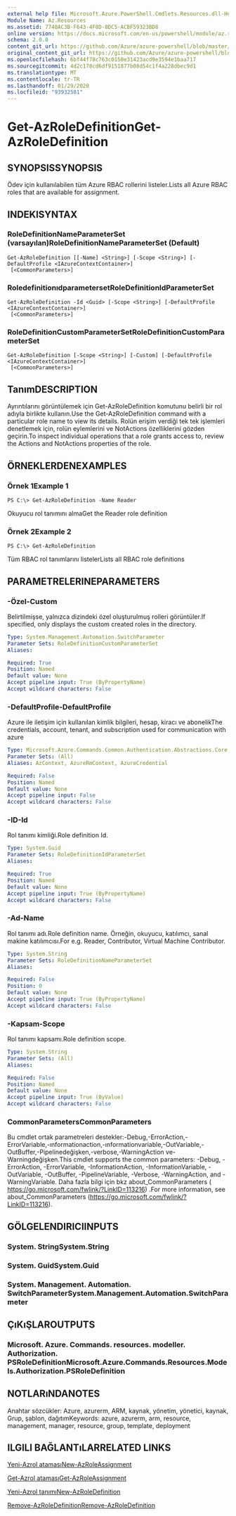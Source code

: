 ```yaml
---
external help file: Microsoft.Azure.PowerShell.Cmdlets.Resources.dll-Help.xml
Module Name: Az.Resources
ms.assetid: 7740AC3B-F643-4F8D-8DC5-ACBF59323BD8
online version: https://docs.microsoft.com/en-us/powershell/module/az.resources/get-azroledefinition
schema: 2.0.0
content_git_url: https://github.com/Azure/azure-powershell/blob/master/src/Resources/Resources/help/Get-AzRoleDefinition.md
original_content_git_url: https://github.com/Azure/azure-powershell/blob/master/src/Resources/Resources/help/Get-AzRoleDefinition.md
ms.openlocfilehash: 6bf44f78c763c0150e31423acd9e3594e1baa717
ms.sourcegitcommit: 4d2c178cd6df9151877b08d54c1f4a228dbec9d1
ms.translationtype: MT
ms.contentlocale: tr-TR
ms.lasthandoff: 01/29/2020
ms.locfileid: "93932581"
---
```

# <span data-ttu-id="3e2f3-101">Get-AzRoleDefinition</span><span class="sxs-lookup"><span data-stu-id="3e2f3-101">Get-AzRoleDefinition</span></span>

## <span data-ttu-id="3e2f3-102">SYNOPSIS</span><span class="sxs-lookup"><span data-stu-id="3e2f3-102">SYNOPSIS</span></span>
<span data-ttu-id="3e2f3-103">Ödev için kullanılabilen tüm Azure RBAC rollerini listeler.</span><span class="sxs-lookup"><span data-stu-id="3e2f3-103">Lists all Azure RBAC roles that are available for assignment.</span></span>

## <span data-ttu-id="3e2f3-104">INDEKI</span><span class="sxs-lookup"><span data-stu-id="3e2f3-104">SYNTAX</span></span>

### <span data-ttu-id="3e2f3-105">RoleDefinitionNameParameterSet (varsayılan)</span><span class="sxs-lookup"><span data-stu-id="3e2f3-105">RoleDefinitionNameParameterSet (Default)</span></span>
```
Get-AzRoleDefinition [[-Name] <String>] [-Scope <String>] [-DefaultProfile <IAzureContextContainer>]
 [<CommonParameters>]
```

### <span data-ttu-id="3e2f3-106">Roledefinitionıdparameterset</span><span class="sxs-lookup"><span data-stu-id="3e2f3-106">RoleDefinitionIdParameterSet</span></span>
```
Get-AzRoleDefinition -Id <Guid> [-Scope <String>] [-DefaultProfile <IAzureContextContainer>]
 [<CommonParameters>]
```

### <span data-ttu-id="3e2f3-107">RoleDefinitionCustomParameterSet</span><span class="sxs-lookup"><span data-stu-id="3e2f3-107">RoleDefinitionCustomParameterSet</span></span>
```
Get-AzRoleDefinition [-Scope <String>] [-Custom] [-DefaultProfile <IAzureContextContainer>]
 [<CommonParameters>]
```

## <span data-ttu-id="3e2f3-108">Tanım</span><span class="sxs-lookup"><span data-stu-id="3e2f3-108">DESCRIPTION</span></span>
<span data-ttu-id="3e2f3-109">Ayrıntılarını görüntülemek için Get-AzRoleDefinition komutunu belirli bir rol adıyla birlikte kullanın.</span><span class="sxs-lookup"><span data-stu-id="3e2f3-109">Use the Get-AzRoleDefinition command with a particular role name to view its details.</span></span>
<span data-ttu-id="3e2f3-110">Rolün erişim verdiği tek tek işlemleri denetlemek için, rolün eylemlerini ve NotActions özelliklerini gözden geçirin.</span><span class="sxs-lookup"><span data-stu-id="3e2f3-110">To inspect individual operations that a role grants access to, review the Actions and NotActions properties of the role.</span></span>

## <span data-ttu-id="3e2f3-111">ÖRNEKLERDEN</span><span class="sxs-lookup"><span data-stu-id="3e2f3-111">EXAMPLES</span></span>

### <span data-ttu-id="3e2f3-112">Örnek 1</span><span class="sxs-lookup"><span data-stu-id="3e2f3-112">Example 1</span></span>
```
PS C:\> Get-AzRoleDefinition -Name Reader
```

<span data-ttu-id="3e2f3-113">Okuyucu rol tanımını alma</span><span class="sxs-lookup"><span data-stu-id="3e2f3-113">Get the Reader role definition</span></span>

### <span data-ttu-id="3e2f3-114">Örnek 2</span><span class="sxs-lookup"><span data-stu-id="3e2f3-114">Example 2</span></span>
```
PS C:\> Get-AzRoleDefinition
```

<span data-ttu-id="3e2f3-115">Tüm RBAC rol tanımlarını listeler</span><span class="sxs-lookup"><span data-stu-id="3e2f3-115">Lists all RBAC role definitions</span></span>

## <span data-ttu-id="3e2f3-116">PARAMETRELERINE</span><span class="sxs-lookup"><span data-stu-id="3e2f3-116">PARAMETERS</span></span>

### <span data-ttu-id="3e2f3-117">-Özel</span><span class="sxs-lookup"><span data-stu-id="3e2f3-117">-Custom</span></span>
<span data-ttu-id="3e2f3-118">Belirtilmişse, yalnızca dizindeki özel oluşturulmuş rolleri görüntüler.</span><span class="sxs-lookup"><span data-stu-id="3e2f3-118">If specified, only displays the custom created roles in the directory.</span></span>

```yaml
Type: System.Management.Automation.SwitchParameter
Parameter Sets: RoleDefinitionCustomParameterSet
Aliases:

Required: True
Position: Named
Default value: None
Accept pipeline input: True (ByPropertyName)
Accept wildcard characters: False
```

### <span data-ttu-id="3e2f3-119">-DefaultProfile</span><span class="sxs-lookup"><span data-stu-id="3e2f3-119">-DefaultProfile</span></span>
<span data-ttu-id="3e2f3-120">Azure ile iletişim için kullanılan kimlik bilgileri, hesap, kiracı ve abonelik</span><span class="sxs-lookup"><span data-stu-id="3e2f3-120">The credentials, account, tenant, and subscription used for communication with azure</span></span>

```yaml
Type: Microsoft.Azure.Commands.Common.Authentication.Abstractions.Core.IAzureContextContainer
Parameter Sets: (All)
Aliases: AzContext, AzureRmContext, AzureCredential

Required: False
Position: Named
Default value: None
Accept pipeline input: False
Accept wildcard characters: False
```

### <span data-ttu-id="3e2f3-121">-ID</span><span class="sxs-lookup"><span data-stu-id="3e2f3-121">-Id</span></span>
<span data-ttu-id="3e2f3-122">Rol tanımı kimliği.</span><span class="sxs-lookup"><span data-stu-id="3e2f3-122">Role definition Id.</span></span>

```yaml
Type: System.Guid
Parameter Sets: RoleDefinitionIdParameterSet
Aliases:

Required: True
Position: Named
Default value: None
Accept pipeline input: True (ByPropertyName)
Accept wildcard characters: False
```

### <span data-ttu-id="3e2f3-123">-Ad</span><span class="sxs-lookup"><span data-stu-id="3e2f3-123">-Name</span></span>
<span data-ttu-id="3e2f3-124">Rol tanımı adı.</span><span class="sxs-lookup"><span data-stu-id="3e2f3-124">Role definition name.</span></span>
<span data-ttu-id="3e2f3-125">Örneğin, okuyucu, katılımcı, sanal makine katılımcısı.</span><span class="sxs-lookup"><span data-stu-id="3e2f3-125">For e.g. Reader, Contributor, Virtual Machine Contributor.</span></span>

```yaml
Type: System.String
Parameter Sets: RoleDefinitionNameParameterSet
Aliases:

Required: False
Position: 0
Default value: None
Accept pipeline input: True (ByPropertyName)
Accept wildcard characters: False
```

### <span data-ttu-id="3e2f3-126">-Kapsam</span><span class="sxs-lookup"><span data-stu-id="3e2f3-126">-Scope</span></span>
<span data-ttu-id="3e2f3-127">Rol tanımı kapsamı.</span><span class="sxs-lookup"><span data-stu-id="3e2f3-127">Role definition scope.</span></span>

```yaml
Type: System.String
Parameter Sets: (All)
Aliases:

Required: False
Position: Named
Default value: None
Accept pipeline input: True (ByValue)
Accept wildcard characters: False
```

### <span data-ttu-id="3e2f3-128">CommonParameters</span><span class="sxs-lookup"><span data-stu-id="3e2f3-128">CommonParameters</span></span>
<span data-ttu-id="3e2f3-129">Bu cmdlet ortak parametreleri destekler:-Debug,-ErrorAction,-ErrorVariable,-ınformationaction,-ınformationvariable,-OutVariable,-OutBuffer,-Pipelinedeğişken,-verbose,-WarningAction ve-Warningdeğişken.</span><span class="sxs-lookup"><span data-stu-id="3e2f3-129">This cmdlet supports the common parameters: -Debug, -ErrorAction, -ErrorVariable, -InformationAction, -InformationVariable, -OutVariable, -OutBuffer, -PipelineVariable, -Verbose, -WarningAction, and -WarningVariable.</span></span> <span data-ttu-id="3e2f3-130">Daha fazla bilgi için bkz about_CommonParameters ( https://go.microsoft.com/fwlink/?LinkID=113216) .</span><span class="sxs-lookup"><span data-stu-id="3e2f3-130">For more information, see about_CommonParameters (https://go.microsoft.com/fwlink/?LinkID=113216).</span></span>

## <span data-ttu-id="3e2f3-131">GÖLGELENDIRICI</span><span class="sxs-lookup"><span data-stu-id="3e2f3-131">INPUTS</span></span>

### <span data-ttu-id="3e2f3-132">System. String</span><span class="sxs-lookup"><span data-stu-id="3e2f3-132">System.String</span></span>

### <span data-ttu-id="3e2f3-133">System. Guid</span><span class="sxs-lookup"><span data-stu-id="3e2f3-133">System.Guid</span></span>

### <span data-ttu-id="3e2f3-134">System. Management. Automation. SwitchParameter</span><span class="sxs-lookup"><span data-stu-id="3e2f3-134">System.Management.Automation.SwitchParameter</span></span>

## <span data-ttu-id="3e2f3-135">ÇıKıŞLAR</span><span class="sxs-lookup"><span data-stu-id="3e2f3-135">OUTPUTS</span></span>

### <span data-ttu-id="3e2f3-136">Microsoft. Azure. Commands. resources. modeller. Authorization. PSRoleDefinition</span><span class="sxs-lookup"><span data-stu-id="3e2f3-136">Microsoft.Azure.Commands.Resources.Models.Authorization.PSRoleDefinition</span></span>

## <span data-ttu-id="3e2f3-137">NOTLARıNDA</span><span class="sxs-lookup"><span data-stu-id="3e2f3-137">NOTES</span></span>
<span data-ttu-id="3e2f3-138">Anahtar sözcükler: Azure, azurerm, ARM, kaynak, yönetim, yönetici, kaynak, Grup, şablon, dağıtım</span><span class="sxs-lookup"><span data-stu-id="3e2f3-138">Keywords: azure, azurerm, arm, resource, management, manager, resource, group, template, deployment</span></span>

## <span data-ttu-id="3e2f3-139">ILGILI BAĞLANTıLAR</span><span class="sxs-lookup"><span data-stu-id="3e2f3-139">RELATED LINKS</span></span>

[<span data-ttu-id="3e2f3-140">Yeni-Azrol ataması</span><span class="sxs-lookup"><span data-stu-id="3e2f3-140">New-AzRoleAssignment</span></span>](./New-AzRoleAssignment.md)

[<span data-ttu-id="3e2f3-141">Get-Azrol ataması</span><span class="sxs-lookup"><span data-stu-id="3e2f3-141">Get-AzRoleAssignment</span></span>](./Get-AzRoleAssignment.md)

[<span data-ttu-id="3e2f3-142">Yeni-Azrol tanımı</span><span class="sxs-lookup"><span data-stu-id="3e2f3-142">New-AzRoleDefinition</span></span>](./New-AzRoleDefinition.md)

[<span data-ttu-id="3e2f3-143">Remove-AzRoleDefinition</span><span class="sxs-lookup"><span data-stu-id="3e2f3-143">Remove-AzRoleDefinition</span></span>](./Remove-AzRoleDefinition.md)

